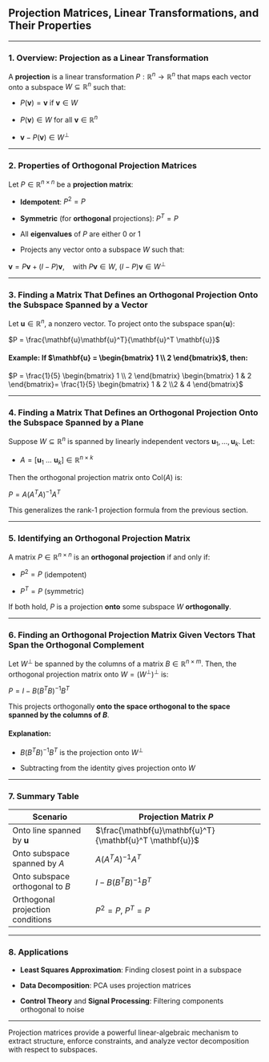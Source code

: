 ## **Projection Matrices, Linear Transformations, and Their Properties**

---

### **1. Overview: Projection as a Linear Transformation**

A **projection** is a linear transformation $`P: \mathbb{R}^n \to \mathbb{R}^n`$ that maps each vector onto a subspace $`W \subseteq \mathbb{R}^n`$ such that:


* $`P(\mathbf{v}) = \mathbf{v}`$ if $`\mathbf{v} \in W`$


* $`P(\mathbf{v}) \in W`$ for all $`\mathbf{v} \in \mathbb{R}^n`$


* $`\mathbf{v} - P(\mathbf{v}) \in W^\perp`$

---

### **2. Properties of Orthogonal Projection Matrices**

Let $`P \in \mathbb{R}^{n \times n}`$ be a **projection matrix**:


* **Idempotent**: $`P^2 = P`$


* **Symmetric** (for **orthogonal** projections): $`P^T = P`$


* All **eigenvalues** of $`P`$ are either 0 or 1


* Projects any vector onto a subspace $`W`$ such that:


$`\mathbf{v} = P\mathbf{v} + (I - P)\mathbf{v}, \quad \text{with } P\mathbf{v} \in W, \ (I - P)\mathbf{v} \in W^\perp`$


---

### **3. Finding a Matrix That Defines an Orthogonal Projection Onto the Subspace Spanned by a Vector**

Let $`\mathbf{u} \in \mathbb{R}^n`$, a nonzero vector. To project onto the subspace $`\mathrm{span}\{\mathbf{u}\}`$:


$`P = \frac{\mathbf{u}\mathbf{u}^T}{\mathbf{u}^T \mathbf{u}}`$


#### **Example**: If $`\mathbf{u} = \begin{bmatrix} 1 \\ 2 \end{bmatrix}`$, then:


$`P = \frac{1}{5} \begin{bmatrix} 1 \\ 2 \end{bmatrix} \begin{bmatrix} 1 & 2 \end{bmatrix}= \frac{1}{5} \begin{bmatrix} 1 & 2 \\2 & 4 \end{bmatrix}`$

---

### **4. Finding a Matrix That Defines an Orthogonal Projection Onto the Subspace Spanned by a Plane**

Suppose $`W \subseteq \mathbb{R}^n`$ is spanned by linearly independent vectors $`\mathbf{u}_1, \dots, \mathbf{u}_k`$. Let:

* $`A = [\mathbf{u}_1 \ \dots \ \mathbf{u}_k] \in \mathbb{R}^{n \times k}`$

Then the orthogonal projection matrix onto $`\mathrm{Col}(A)`$ is:


$`P = A(A^T A)^{-1}A^T`$


This generalizes the rank-1 projection formula from the previous section.

---

### **5. Identifying an Orthogonal Projection Matrix**

A matrix $`P \in \mathbb{R}^{n \times n}`$ is an **orthogonal projection** if and only if:

* $`P^2 = P`$ (idempotent)


* $`P^T = P`$ (symmetric)

If both hold, $`P`$ is a projection **onto** some subspace $`W`$ **orthogonally**.

---

### **6. Finding an Orthogonal Projection Matrix Given Vectors That Span the Orthogonal Complement**

Let $`W^\perp`$ be spanned by the columns of a matrix $`B \in \mathbb{R}^{n \times m}`$. Then, the orthogonal projection matrix onto $`W = (W^\perp)^\perp`$ is:


$`P = I - B(B^T B)^{-1} B^T`$


This projects orthogonally **onto the space orthogonal to the space spanned by the columns of $B$**.


#### **Explanation**:

* $`B(B^T B)^{-1}B^T`$ is the projection onto $`W^\perp`$


* Subtracting from the identity gives projection onto $`W`$

---

### **7. Summary Table**

| **Scenario**                         | **Projection Matrix $`P`$**                                |
|--------------------------------------|------------------------------------------------------------|
| Onto line spanned by $`\mathbf{u}`$  | $`\frac{\mathbf{u}\mathbf{u}^T}{\mathbf{u}^T \mathbf{u}}`$ |
| Onto subspace spanned by $`A`$       | $`A(A^T A)^{-1}A^T`$                                       |
| Onto subspace orthogonal to $`B`$    | $`I - B(B^T B)^{-1}B^T`$                                   |
| Orthogonal projection conditions     | $`P^2 = P`$, $`P^T = P`$                                   |

---

### **8. Applications**

* **Least Squares Approximation**: Finding closest point in a subspace


* **Data Decomposition**: PCA uses projection matrices


* **Control Theory** and **Signal Processing**: Filtering components orthogonal to noise

---

Projection matrices provide a powerful linear-algebraic mechanism to extract structure, enforce constraints, and analyze vector decomposition with respect to subspaces.
